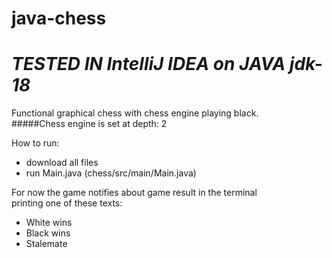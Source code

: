 # java-chess
# _**TESTED IN IntelliJ IDEA on JAVA jdk-18**_ </br>

Functional graphical chess with chess engine playing black. </br>
#####Chess engine is set at depth: 2</br>

How to run:

  - download all files
  - run Main.java (chess/src/main/Main.java)

For now the game notifies about game result in the terminal </br>
printing one of these texts:
  - White wins
  - Black wins
  - Stalemate
